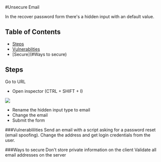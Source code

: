 #Unsecure Email

In the recover password form there's a hidden input with an default value.

## Table of Contents

- [Steps](#Steps)
- [Vulnerablities](#Vulnerabilities)
- [Secure](#Ways to secure)


## Steps

Go to URL
* Open inspector (CTRL + SHIFT + I)
<img src="https://i.imgur.com/pyn1Mef.png" />

* Rename the hidden input type to email
* Change the email
* Submit the form

###Vulnerablilities
Send an email with a script asking for a password reset (email spoofing).
Change the address and get login credentials from the user.

###Ways to secure
Don't store private information on the client
Validate all email addresses on the server
